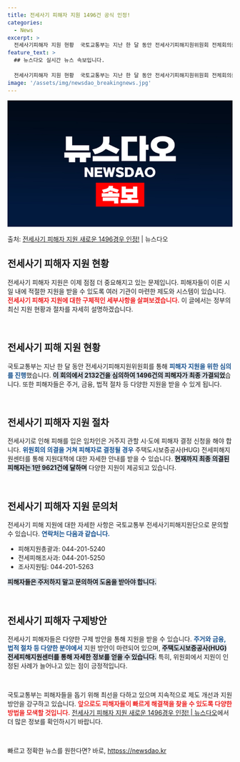 ```yaml
---
title: 전세사기 피해자 지원 1496건 공식 인정!
categories:
  - News
excerpt: >
  전세사기피해자 지원 현황  국토교통부는 지난 한 달 동안 전세사기피해지원위원회 전체회의를 3회 개최해 213…
feature_text: >
  ## 뉴스다오 실시간 뉴스 속보입니다.

  전세사기피해자 지원 현황  국토교통부는 지난 한 달 동안 전세사기피해지원위원회 전체회의를 3회 개최해 213…
image: '/assets/img/newsdao_breakingnews.jpg'
---
```


![뉴스다오 속보](/assets/img/newsdao_breakingnews.jpg)

<p>출처: <a href="httpss://newsdao.kr/4910" rel="dofollow">전세사기 피해자 지원 새로운 1496경우 인정!</a> | 뉴스다오</p>

<h2 data-ke-size="size26">전세사기 피해자 지원 현황</h2>

<p data-ke-size="size16">전세사기 피해자 지원은 이제 점점 더 중요해지고 있는 문제입니다. 피해자들이 이른 시일 내에 적절한 지원을 받을 수 있도록 여러 기관이 마련한 제도와 시스템이 있습니다. <b><span style="color: #ee2323;">전세사기 피해자 지원에 대한 구체적인 세부사항을 살펴보겠습니다.</span></b> 이 글에서는 정부의 최신 지원 현황과 절차를 자세히 설명하겠습니다.</p>

<p data-ke-size="size16">&nbsp;</p>

<h2 data-ke-size="size26">전세사기 피해 지원 현황</h2>

<p data-ke-size="size16">국토교통부는 지난 한 달 동안 전세사기피해지원위원회를 통해 <b><span style="color: #1a5490;">피해자 지원을 위한 심의를 진행</span></b>했습니다. <b><span style="background-color: #21538527;">이 회의에서 2132건을 심의하여 1496건의 피해자가 최종 가결되었</span></b>습니다. 또한 피해자들은 주거, 금융, 법적 절차 등 다양한 지원을 받을 수 있게 됩니다.</p>

<p data-ke-size="size16">&nbsp;</p>

<h2 data-ke-size="size26">전세사기 피해자 지원 절차</h2>

<p data-ke-size="size16">전세사기로 인해 피해를 입은 임차인은 거주지 관할 시·도에 피해자 결정 신청을 해야 합니다. <b><span style="color: #1a5490;">위원회의 의결을 거쳐 피해자로 결정될 경우</span></b> 주택도시보증공사(HUG) 전세피해지원센터를 통해 지원대책에 대한 자세한 안내를 받을 수 있습니다. <b><span style="background-color: #21538527;">현재까지 최종 의결된 피해자는 1만 9621건에 달하며</span></b> 다양한 지원이 제공되고 있습니다.</p>

<p data-ke-size="size16">&nbsp;</p>

<h2 data-ke-size="size26">전세사기 피해자 지원 문의처</h2>

<p data-ke-size="size16">전세사기 피해 지원에 대한 자세한 사항은 국토교통부 전세사기피해지원단으로 문의할 수 있습니다. <b><span style="color: #1a5490;">연락처는 다음과 같습니다.</span></b> <ul>
<li>피해지원총괄과: 044-201-5240</li>
<li>전세피해조사과: 044-201-5250</li>
<li>조사지원팀: 044-201-5263</li>
</ul> <b><span style="background-color: #21538527;">피해자들은 주저하지 말고 문의하여 도움을 받아야 합니다.</span></b></p>

<p data-ke-size="size16">&nbsp;</p>

<h2 data-ke-size="size26">전세사기 피해자 구제방안</h2>

<p data-ke-size="size16">전세사기 피해자들은 다양한 구제 방안을 통해 지원을 받을 수 있습니다. <b><span style="color: #1a5490;">주거와 금융, 법적 절차 등 다양한 분야에서</span></b>  지원 방안이 마련되어 있으며, <b><span style="background-color: #21538527;">주택도시보증공사(HUG) 전세피해지원센터를 통해 자세한 정보를 얻을 수 있습니다.</span></b> 특히, 위원회에서 지원이 인정된 사례가 늘어나고 있는 점이 긍정적입니다.</p>

<p data-ke-size="size16">&nbsp;</p>

<p data-ke-size="size16">국토교통부는 피해자들을 돕기 위해 최선을 다하고 있으며 지속적으로 제도 개선과 지원 방안을 강구하고 있습니다. <b><span style="color: #ee2323;">앞으로도 피해자들이 빠르게 해결책을 찾을 수 있도록 다양한 방법을 모색할 것입니다.</span></b> <a href="httpss://newsdao.kr/4910" target="_blank">전세사기 피해자 지원 새로운 1496경우 인정! | 뉴스다오</a>에서 더 많은 정보를 확인하시기 바랍니다.</p>

<p data-ke-size="size16">&nbsp;</p> 

빠르고 정확한 뉴스를 원한다면? 바로, <a href="httpss://newsdao.kr" rel="dofollow">httpss://newsdao.kr</a>



